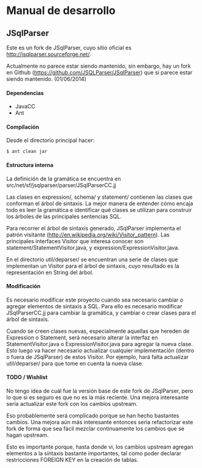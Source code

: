 # Manual de desarrollo

## JSqlParser

Este es un fork de JSqlParser, cuyo sitio oficial es http://jsqlparser.sourceforge.net/.

Actualmente no parece estar siendo mantenido, sin embargo, hay un fork en Github
(https://github.com/JSQLParser/JSqlParser) que si parece estar siendo mantenido. (01/06/2014)

#### Dependencias

- JavaCC
- Ant

#### Compilación

Desde el directorio principal hacer:

    $ ant clean jar

#### Estructura interna

La definición de la gramática se encuentra en src/net/sf/jsqlparser/parser/JSqlParserCC.jj

Las clases en expression/, schema/ y statement/ contienen las clases que conforman el árbol
de sintaxis. La mejor manera de entender cómo encaja todo es leer la gramática e identificar
qué clases se utilizan para construir los árboles de las principales sentencias SQL.

Para recorrer el árbol de sintaxis generado, JSqlParser implementa el patrón visitante
(http://en.wikipedia.org/wiki/Visitor_pattern). Las principales interfaces Visitor que interesa
conocer son statement/StatementVisitor.java, y expression/ExpressionVisitor.java.

En el directorio util/deparser/ se encuentran una serie de clases que implementan un
Visitor para el árbol de sintaxis, cuyo resultado es la representación en String del árbol.

#### Modificación

Es necesario modificar este proyecto cuando sea necesario cambiar o agregar elementos de sintaxis
a SQL. Para ello es necesario modificar JSqlParserCC.jj para cambiar la gramática, y cambiar o
crear clases para el árbol de sintaxis.

Cuando se creen clases nuevas, especialmente aquellas que hereden de Expression o Statement, será
necesario alterar la interfaz en StatementVisitor.java o ExpressionVisitor.java para agregar
la nueva clase. Esto luego va hacer necesario actualizar cualquier implementación (dentro o fuera de
JSqlParser) de estos Visitor.
Por ejemplo, hará falta actualizar util/deparser/ para que tome en cuenta la nueva clase.

#### TODO / Wishlist

No tengo idea de cuál fue la versión base de este fork de JSqlParser, pero lo que si es seguro
es que no es la más reciente. Una mejora interesante sería actualizar este fork con los cambios
upstream.

Eso probablemente será complicado porque se han hecho bastantes cambios. Una mejora aún más
interesante entonces sería refactorizar este fork de forma que sea fácil mezclar continuamente
los cambios que se hagan upstream.

Esto es importante porque, hasta donde vi, los cambios upstream agregan elementos a la sintaxis
bastante importantes, tal como poder declarar restricciones FOREIGN KEY en la creación de tablas.
